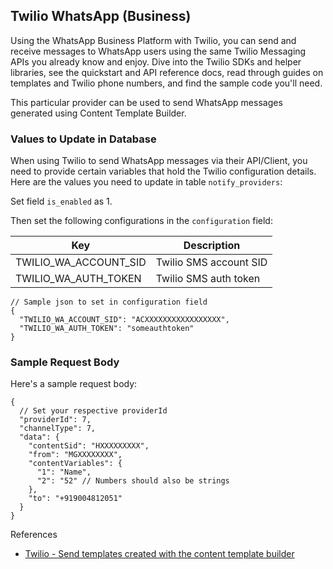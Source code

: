 ## Twilio WhatsApp (Business)

Using the WhatsApp Business Platform with Twilio, you can send and receive messages to WhatsApp users using the same Twilio Messaging APIs you already know and enjoy. Dive into the Twilio SDKs and helper libraries, see the quickstart and API reference docs, read through guides on templates and Twilio phone numbers, and find the sample code you'll need.

This particular provider can be used to send WhatsApp messages generated using Content Template Builder.

### Values to Update in Database

When using Twilio to send WhatsApp messages via their API/Client, you need to provide certain variables that hold the Twilio configuration details. Here are the values you need to update in table `notify_providers`:

Set field `is_enabled` as 1.

Then set the following configurations in the `configuration` field:

| Key                   | Description            |
| --------------------- | ---------------------- |
| TWILIO_WA_ACCOUNT_SID | Twilio SMS account SID |
| TWILIO_WA_AUTH_TOKEN  | Twilio SMS auth token  |

```jsonc
// Sample json to set in configuration field
{
  "TWILIO_WA_ACCOUNT_SID": "ACXXXXXXXXXXXXXXXXX",
  "TWILIO_WA_AUTH_TOKEN": "someauthtoken"
}
```

### Sample Request Body

Here's a sample request body:

```jsonc
{
  // Set your respective providerId
  "providerId": 7,
  "channelType": 7,
  "data": {
    "contentSid": "HXXXXXXXXX",
    "from": "MGXXXXXXXX",
    "contentVariables": {
      "1": "Name",
      "2": "52" // Numbers should also be strings
    },
    "to": "+919004812051"
  }
}
```

References

- [Twilio - Send templates created with the content template builder](https://www.twilio.com/docs/content/send-templates-created-with-the-content-template-builder)
